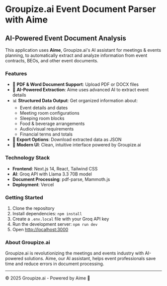 # Groupize.ai Event Document Parser with Aime

## AI-Powered Event Document Analysis

This application uses **Aime**, Groupize.ai's AI assistant for meetings & events planning, to automatically extract and analyze information from event contracts, BEOs, and other event documents.

### Features

- 📄 **PDF & Word Document Support**: Upload PDF or DOCX files
- 🤖 **AI-Powered Extraction**: Aime uses advanced AI to extract event details
- 📊 **Structured Data Output**: Get organized information about:
  - Event details and dates
  - Meeting room configurations
  - Sleeping room blocks
  - Food & beverage arrangements
  - Audio/visual requirements
  - Financial terms and totals
- 💾 **Export Options**: Download extracted data as JSON
- 🎨 **Modern UI**: Clean, intuitive interface powered by Groupize.ai

### Technology Stack

- **Frontend**: Next.js 14, React, Tailwind CSS
- **AI**: Groq API with Llama 3.3 70B model
- **Document Processing**: pdf-parse, Mammoth.js
- **Deployment**: Vercel

### Getting Started

1. Clone the repository
2. Install dependencies: `npm install`
3. Create a `.env.local` file with your Groq API key
4. Run the development server: `npm run dev`
5. Open [http://localhost:3000](http://localhost:3000)

### About Groupize.ai

Groupize.ai is revolutionizing the meetings and events industry with AI-powered solutions. Aime, our AI assistant, helps event professionals save time and reduce errors in document processing.

---

© 2025 Groupize.ai - Powered by Aime 🤖